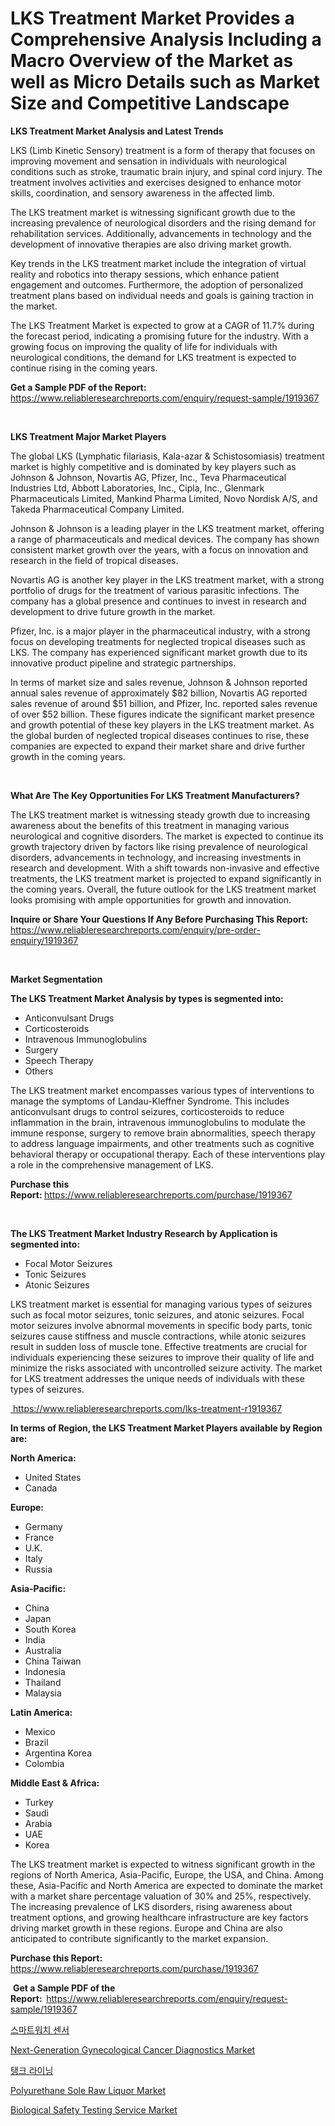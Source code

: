 <p><h1>LKS Treatment Market Provides a Comprehensive Analysis Including a Macro Overview of the Market as well as Micro Details such as Market Size and Competitive Landscape</h1></p><p><strong>LKS Treatment Market Analysis and Latest Trends</strong></p>
<p><p>LKS (Limb Kinetic Sensory) treatment is a form of therapy that focuses on improving movement and sensation in individuals with neurological conditions such as stroke, traumatic brain injury, and spinal cord injury. The treatment involves activities and exercises designed to enhance motor skills, coordination, and sensory awareness in the affected limb.</p><p>The LKS treatment market is witnessing significant growth due to the increasing prevalence of neurological disorders and the rising demand for rehabilitation services. Additionally, advancements in technology and the development of innovative therapies are also driving market growth.</p><p>Key trends in the LKS treatment market include the integration of virtual reality and robotics into therapy sessions, which enhance patient engagement and outcomes. Furthermore, the adoption of personalized treatment plans based on individual needs and goals is gaining traction in the market.</p><p>The LKS Treatment Market is expected to grow at a CAGR of 11.7% during the forecast period, indicating a promising future for the industry. With a growing focus on improving the quality of life for individuals with neurological conditions, the demand for LKS treatment is expected to continue rising in the coming years.</p></p>
<p><strong>Get a Sample PDF of the Report:&nbsp;</strong> <a href="https://www.reliableresearchreports.com/enquiry/request-sample/1919367">https://www.reliableresearchreports.com/enquiry/request-sample/1919367</a></p>
<p>&nbsp;</p>
<p><strong>LKS Treatment Major Market Players</strong></p>
<p><p>The global LKS (Lymphatic filariasis, Kala-azar & Schistosomiasis) treatment market is highly competitive and is dominated by key players such as Johnson & Johnson, Novartis AG, Pfizer, Inc., Teva Pharmaceutical Industries Ltd, Abbott Laboratories, Inc., Cipla, Inc., Glenmark Pharmaceuticals Limited, Mankind Pharma Limited, Novo Nordisk A/S, and Takeda Pharmaceutical Company Limited.</p><p>Johnson & Johnson is a leading player in the LKS treatment market, offering a range of pharmaceuticals and medical devices. The company has shown consistent market growth over the years, with a focus on innovation and research in the field of tropical diseases.</p><p>Novartis AG is another key player in the LKS treatment market, with a strong portfolio of drugs for the treatment of various parasitic infections. The company has a global presence and continues to invest in research and development to drive future growth in the market.</p><p>Pfizer, Inc. is a major player in the pharmaceutical industry, with a strong focus on developing treatments for neglected tropical diseases such as LKS. The company has experienced significant market growth due to its innovative product pipeline and strategic partnerships.</p><p>In terms of market size and sales revenue, Johnson & Johnson reported annual sales revenue of approximately $82 billion, Novartis AG reported sales revenue of around $51 billion, and Pfizer, Inc. reported sales revenue of over $52 billion. These figures indicate the significant market presence and growth potential of these key players in the LKS treatment market. As the global burden of neglected tropical diseases continues to rise, these companies are expected to expand their market share and drive further growth in the coming years.</p></p>
<p>&nbsp;</p>
<p><strong>What Are The Key Opportunities For LKS Treatment Manufacturers?</strong></p>
<p><p>The LKS treatment market is witnessing steady growth due to increasing awareness about the benefits of this treatment in managing various neurological and cognitive disorders. The market is expected to continue its growth trajectory driven by factors like rising prevalence of neurological disorders, advancements in technology, and increasing investments in research and development. With a shift towards non-invasive and effective treatments, the LKS treatment market is projected to expand significantly in the coming years. Overall, the future outlook for the LKS treatment market looks promising with ample opportunities for growth and innovation.</p></p>
<p><strong>Inquire or Share Your Questions If Any Before Purchasing This Report:</strong> <a href="https://www.reliableresearchreports.com/enquiry/pre-order-enquiry/1919367">https://www.reliableresearchreports.com/enquiry/pre-order-enquiry/1919367</a></p>
<p>&nbsp;</p>
<p><strong>Market Segmentation</strong></p>
<p><strong>The LKS Treatment Market Analysis by types is segmented into:</strong></p>
<p><ul><li>Anticonvulsant Drugs</li><li>Corticosteroids</li><li>Intravenous Immunoglobulins</li><li>Surgery</li><li>Speech Therapy</li><li>Others</li></ul></p>
<p><p>The LKS treatment market encompasses various types of interventions to manage the symptoms of Landau-Kleffner Syndrome. This includes anticonvulsant drugs to control seizures, corticosteroids to reduce inflammation in the brain, intravenous immunoglobulins to modulate the immune response, surgery to remove brain abnormalities, speech therapy to address language impairments, and other treatments such as cognitive behavioral therapy or occupational therapy. Each of these interventions play a role in the comprehensive management of LKS.</p></p>
<p><strong>Purchase this Report:&nbsp;</strong><a href="https://www.reliableresearchreports.com/purchase/1919367">https://www.reliableresearchreports.com/purchase/1919367</a></p>
<p>&nbsp;</p>
<p><strong>The LKS Treatment Market Industry Research by Application is segmented into:</strong></p>
<p><ul><li>Focal Motor Seizures</li><li>Tonic Seizures</li><li>Atonic Seizures</li></ul></p>
<p><p>LKS treatment market is essential for managing various types of seizures such as focal motor seizures, tonic seizures, and atonic seizures. Focal motor seizures involve abnormal movements in specific body parts, tonic seizures cause stiffness and muscle contractions, while atonic seizures result in sudden loss of muscle tone. Effective treatments are crucial for individuals experiencing these seizures to improve their quality of life and minimize the risks associated with uncontrolled seizure activity. The market for LKS treatment addresses the unique needs of individuals with these types of seizures.</p></p>
<p><a href="https://www.reliableresearchreports.com/lks-treatment-r1919367">&nbsp;https://www.reliableresearchreports.com/lks-treatment-r1919367</a></p>
<p><strong>In terms of Region, the LKS Treatment Market Players available by Region are:</strong></p>
<p>
    <p> <strong> North America: </strong>
        <ul>
            <li>United States</li>
            <li>Canada</li>
        </ul>
        </p> 
    <p> <strong> Europe: </strong>
        <ul>
            <li>Germany</li>
            <li>France</li>
            <li>U.K.</li>
            <li>Italy</li>
            <li>Russia</li>
        </ul>
        </p> 
    <p> <strong> Asia-Pacific: </strong>
        <ul>
            <li>China</li>
            <li>Japan</li>
            <li>South Korea</li>
            <li>India</li>
            <li>Australia</li>
            <li>China Taiwan</li>
            <li>Indonesia</li>
            <li>Thailand</li>
            <li>Malaysia</li>
        </ul>
        </p> 
    <p> <strong> Latin America: </strong>
        <ul>
            <li>Mexico</li>
            <li>Brazil</li>
            <li>Argentina Korea</li>
            <li>Colombia</li>
        </ul>
        </p> 
    <p> <strong> Middle East & Africa: </strong>
        <ul>
            <li>Turkey</li>
            <li>Saudi</li>
            <li>Arabia</li>
            <li>UAE</li>
            <li>Korea</li>
        </ul>
    </p>
    </p>
<p><p>The LKS treatment market is expected to witness significant growth in the regions of North America, Asia-Pacific, Europe, the USA, and China. Among these, Asia-Pacific and North America are expected to dominate the market with a market share percentage valuation of 30% and 25%, respectively. The increasing prevalence of LKS disorders, rising awareness about treatment options, and growing healthcare infrastructure are key factors driving market growth in these regions. Europe and China are also anticipated to contribute significantly to the market expansion.</p></p>
<p><strong>Purchase this Report: </strong><a href="https://www.reliableresearchreports.com/purchase/1919367">https://www.reliableresearchreports.com/purchase/1919367</a></p>
<p>&nbsp;<strong>Get a Sample PDF of the Report:&nbsp;&nbsp;</strong><a href="https://www.reliableresearchreports.com/enquiry/request-sample/1919367">https://www.reliableresearchreports.com/enquiry/request-sample/1919367</a></p>
<p><strong></strong></p>
<p><p><a href="https://medium.com/@hugofirst44/%EC%8A%A4%EB%A7%88%ED%8A%B8%EC%9B%8C%EC%B9%98-%EC%84%BC%EC%84%9C-%EC%8B%9C%EC%9E%A5-2031%EB%85%84%EA%B9%8C%EC%A7%80-%EC%84%B1%EA%B3%B5%EC%A0%81%EC%9D%B8-%EB%B9%84%EC%A6%88%EB%8B%88%EC%8A%A4-%EC%A0%84%EB%9E%B5%EC%9D%84-%EC%9C%84%ED%95%9C-%EC%97%B4%EC%87%A0-9831e8f54eac">스마트워치 센서</a></p><p><a href="https://github.com/okotobwrhuteie/Market-Research-Report-List-2/blob/main/next-generation-gynecological-cancer-diagnostics-market.md">Next-Generation Gynecological Cancer Diagnostics Market</a></p><p><a href="https://medium.com/@johnjames655/%ED%83%B1%ED%81%AC-%EB%9D%BC%EC%9D%B4%EB%8B%9D-%EC%8B%9C%EC%9E%A5%EC%9D%80-%EC%8B%9C%EC%9E%A5-%EC%A0%90%EC%9C%A0%EC%9C%A8-%EC%8B%9C%EC%9E%A5-%ED%8A%B8%EB%A0%8C%EB%93%9C-%EB%B0%8F-%EC%8B%9C%EC%9E%A5-%EC%84%B1%EC%9E%A5%EC%97%90-%EB%8C%80%ED%95%9C-%EC%A0%95%EB%B3%B4%EB%A5%BC-%EC%A0%9C%EA%B3%B5%ED%95%A9%EB%8B%88%EB%8B%A4-e5390a6e28c2">탱크 라이닝</a></p><p><a href="https://issuu.com/reportprime-2/docs/polyurethane-sole-raw-liquor-market-size-2030.pptx">Polyurethane Sole Raw Liquor Market</a></p><p><a href="https://github.com/LeilaniWyman2021/Market-Research-Report-List-1/blob/main/biological-safety-testing-service-market.md">Biological Safety Testing Service Market</a></p></p>